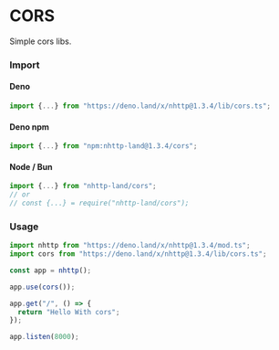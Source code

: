 # CORS
Simple cors libs.

### Import
#### Deno
```ts
import {...} from "https://deno.land/x/nhttp@1.3.4/lib/cors.ts";
```
#### Deno npm
```ts
import {...} from "npm:nhttp-land@1.3.4/cors";
```
#### Node / Bun
```ts
import {...} from "nhttp-land/cors";
// or
// const {...} = require("nhttp-land/cors");
```

### Usage
```ts
import nhttp from "https://deno.land/x/nhttp@1.3.4/mod.ts";
import cors from "https://deno.land/x/nhttp@1.3.4/lib/cors.ts";

const app = nhttp();

app.use(cors());

app.get("/", () => {
  return "Hello With cors";
});

app.listen(8000);
```